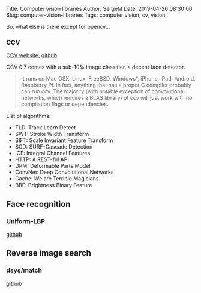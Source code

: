 Title: Computer vision libraries
Author: SergeM
Date: 2019-04-26 08:30:00
Slug: computer-vision-libraries
Tags: computer vision, cv, vision

So, what else is there except for opencv...

### CCV 
[CCV website](libccv.org), [github](libccv.org)

CCV 0.7 comes with a sub-10% image classifier, a decent face detector.


> It runs on Mac OSX, Linux, FreeBSD, Windows*, iPhone, iPad, Android, Raspberry Pi. In fact, anything that has a proper C compiler probably can run ccv. The majority (with notable exception of convolutional networks, which requires a BLAS library) of ccv will just work with no compilation flags or dependencies.

List of algorithms:
* TLD: Track Learn Detect
* SWT: Stroke Width Transform
* SIFT: Scale Invariant Feature Transform
* SCD: SURF-Cascade Detection
* ICF: Integral Channel Features
* HTTP: A REST-ful API
* DPM: Deformable Parts Model
* ConvNet: Deep Convolutional Networks
* Cache: We are Terrible Magicians
* BBF: Brightness Binary Feature




## Face recognition

### Uniform-LBP
[github](https://github.com/berak/uniform-lbp)


## Reverse image search
### dsys/match
[github](https://github.com/dsys/match)
